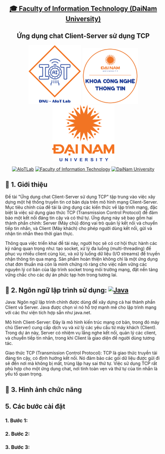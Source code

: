 <h2 align="center">
    <a href="https://dainam.edu.vn/vi/khoa-cong-nghe-thong-tin">
    🎓 Faculty of Information Technology (DaiNam University)
    </a>
</h2>
<h2 align="center">
   Ứng dụng chat Client-Server sử dụng TCP
</h2>
<div align="center">
    <p align="center">
        <img src="docs/images/aiotlab_logo.png" alt="AIoTLab Logo" width="170"/>
        <img src="docs/images/fitdnu_logo.png" alt="AIoTLab Logo" width="180"/>
        <img src="docs/images/dnu_logo.png" alt="DaiNam University Logo" width="200"/>
    </p>

[![AIoTLab](https://img.shields.io/badge/AIoTLab-green?style=for-the-badge)](https://www.facebook.com/DNUAIoTLab)
[![Faculty of Information Technology](https://img.shields.io/badge/Faculty%20of%20Information%20Technology-blue?style=for-the-badge)](https://dainam.edu.vn/vi/khoa-cong-nghe-thong-tin)
[![DaiNam University](https://img.shields.io/badge/DaiNam%20University-orange?style=for-the-badge)](https://dainam.edu.vn)

</div>

## 📖 1. Giới thiệu
Đề tài "Ứng dụng chat Client-Server sử dụng TCP" tập trung vào việc xây dựng một hệ thống truyền tin cơ bản dựa trên mô hình mạng Client-Server. Mục tiêu chính của đề tài là ứng dụng các kiến thức về lập trình mạng, đặc biệt là việc sử dụng giao thức TCP (Transmission Control Protocol) để đảm bảo một kết nối đáng tin cậy và có thứ tự. Ứng dụng này sẽ bao gồm hai thành phần chính: Server (Máy chủ) đóng vai trò quản lý kết nối và chuyển tiếp tin nhắn, và Client (Máy khách) cho phép người dùng kết nối, gửi và nhận tin nhắn theo thời gian thực.

Thông qua việc triển khai đề tài này, người học sẽ có cơ hội thực hành các kỹ năng quan trọng như: tạo socket, xử lý đa luồng (multi-threading) để phục vụ nhiều client cùng lúc, và xử lý luồng dữ liệu (I/O streams) để truyền nhận thông tin qua mạng. Sản phẩm hoàn thiện không chỉ là một ứng dụng chat đơn thuần mà còn là minh chứng rõ ràng cho việc nắm vững các nguyên lý cơ bản của lập trình socket trong môi trường mạng, đặt nền tảng vững chắc cho các dự án phức tạp hơn trong tương lai.
## 🔧 2. Ngôn ngữ lập trình sử dụng: [![Java](https://img.shields.io/badge/Java-007396?style=for-the-badge&logo=java&logoColor=white)](https://www.java.com/)
Java: Ngôn ngữ lập trình chính được dùng để xây dựng cả hai thành phần Client và Server. Java được chọn vì nó hỗ trợ mạnh mẽ cho lập trình mạng với các thư viện tích hợp sẵn như java.net.

Mô hình Client-Server: Đây là mô hình kiến trúc mạng cơ bản, trong đó máy chủ (Server) cung cấp dịch vụ và xử lý các yêu cầu từ máy khách (Client). Trong dự án này, Server có nhiệm vụ lắng nghe kết nối, quản lý các client, và chuyển tiếp tin nhắn, trong khi Client là giao diện để người dùng tương tác.

Giao thức TCP (Transmission Control Protocol): TCP là giao thức truyền tải đáng tin cậy, có định hướng kết nối. Nó đảm bảo các gói dữ liệu được gửi đi sẽ đến nơi mà không bị mất, trùng lặp hay sai thứ tự. Việc sử dụng TCP rất phù hợp cho một ứng dụng chat, nơi tính toàn vẹn và thứ tự của tin nhắn là yếu tố quan trọng.

## 📝 3. Hình ảnh chức năng

## 5. Các bước cài đặt
### 1. Bước 1:
### 2. Bước 2:
### 3. Bước 3:
